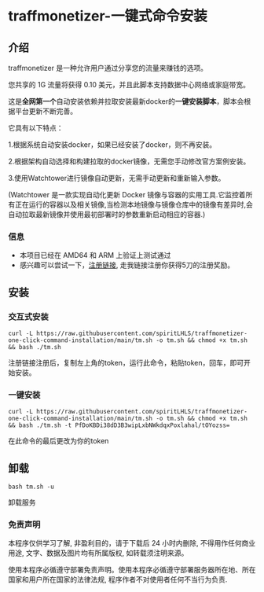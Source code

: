 # traffmonetizer-一键式命令安装

## 介绍
traffmonetizer 是一种允许用户通过分享您的流量来赚钱的选项。

您共享的 1G 流量将获得 0.10 美元，并且此脚本支持数据中心网络或家庭带宽。

这是**全网第一个**自动安装依赖并拉取安装最新docker的**一键安装脚本**，脚本会根据平台更新不断完善。

它具有以下特点：

1.根据系统自动安装docker，如果已经安装了docker，则不再安装。

2.根据架构自动选择和构建拉取的docker镜像，无需您手动修改官方案例安装。
    
3.使用Watchtower进行镜像自动更新，无需手动更新和重新输入参数。

(Watchtower 是一款实现自动化更新 Docker 镜像与容器的实用工具.它监控着所有正在运行的容器以及相关镜像,当检测本地镜像与镜像仓库中的镜像有差异时,会自动拉取最新镜像并使用最初部署时的参数重新启动相应的容器.)

### 信息

- 本项目已经在 AMD64 和 ARM 上验证上测试通过
- 感兴趣可以尝试一下，[注册链接](https://traffmonetizer.com/?aff=247346), 走我链接注册你获得5刀的注册奖励。

## 安装

### 交互式安装

```shell
curl -L https://raw.githubusercontent.com/spiritLHLS/traffmonetizer-one-click-command-installation/main/tm.sh -o tm.sh && chmod +x tm.sh && bash ./tm.sh
```

注册链接注册后，复制左上角的token，运行此命令，粘贴token，回车，即可开始安装。

### 一键安装

```shell
curl -L https://raw.githubusercontent.com/spiritLHLS/traffmonetizer-one-click-command-installation/main/tm.sh -o tm.sh && chmod +x tm.sh && bash ./tm.sh -t PfDoKBDi38dD3B3wipLxbNWkdqxPoxlahal/tOYozss=
```

在此命令的最后更改为你的token

## 卸载

```shell
bash tm.sh -u
```

卸载服务

### 免责声明

本程序仅供学习了解, 非盈利目的，请于下载后 24 小时内删除, 不得用作任何商业用途, 文字、数据及图片均有所属版权, 如转载须注明来源。

使用本程序必循遵守部署免责声明。使用本程序必循遵守部署服务器所在地、所在国家和用户所在国家的法律法规, 程序作者不对使用者任何不当行为负责.
